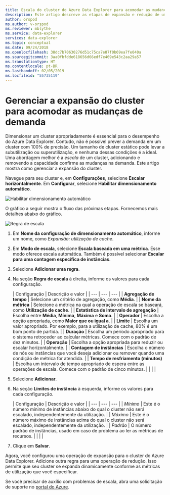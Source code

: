 ```yaml
---
title: Escala do cluster do Azure Data Explorer para acomodar as mudanças de demanda
description: Este artigo descreve as etapas de expansão e redução de um cluster do Azure Data Explorer conforme as mudanças de demanda.
author: orspod
ms.author: v-orspod
ms.reviewer: mblythe
ms.service: data-explorer
services: data-explorer
ms.topic: conceptual
ms.date: 09/24/2018
ms.openlocfilehash: 38dc7b70630276d51c75ca7e87f0b69ea7fe040a
ms.sourcegitcommit: 3aa0fbfdde618656d66edf7e469e543c2aa29a57
ms.translationtype: HT
ms.contentlocale: pt-BR
ms.lasthandoff: 02/05/2019
ms.locfileid: "55735119"
---
```

# <a name="manage-cluster-scale-out-to-accommodate-changing-demand"></a>Gerenciar a expansão do cluster para acomodar as mudanças de demanda

Dimensionar um cluster apropriadamente é essencial para o desempenho do Azure Data Explorer. Contudo, não é possível prever a demanda em um cluster com 100% de precisão. Um tamanho de cluster estático pode levar a subutilização ou superutilização, e nenhuma dessas condições é a ideal. Uma abordagem melhor é a *escala* de um cluster, adicionando e removendo a capacidade confirme as mudanças na demanda. Este artigo mostra como gerenciar a expansão do cluster.

Navegue para seu cluster e, em **Configurações**, selecione **Escalar horizontalmente**. Em **Configurar**, selecione **Habilitar dimensionamento automático**.

![Habilitar dimensionamento automático](media/manage-cluster-scaling/enable-autoscale.png)

O gráfico a seguir mostra o fluxo das próximas etapas. Fornecemos mais detalhes abaixo do gráfico.

![Regra de escala](media/manage-cluster-scaling/scale-rule.png)

1. Em **Nome da configuração de dimensionamento automático**, informe um nome, como *Expansão: utilização de cache*.

1. Em **Modo de escala**, selecione **Escala baseada em uma métrica**. Esse modo oferece escala automática. Também é possível selecionar **Escalar para uma contagem específica de instâncias**.

1. Selecione **Adicionar uma regra**.

1. Na seção **Regra de escala** à direita, informe os valores para cada configuração.

    | Configuração | Descrição e valor |
    | --- | --- | --- |
    | **Agregação de tempo** | Selecione um critério de agregação, como **Média**. |
    | **Nome da métrica** | Selecione a métrica na qual a operação de escala se baseará, como **Utilização de cache**. |
    | **Estatística de intervalo de agregação** | Escolha entre **Média**, **Mínima**, **Máxima** e **Soma**. |
    | **Operador** | Escolha a opção apropriada, como **Maior que ou igual a**. |
    | **Limite** | Escolha um valor apropriado. Por exemplo, para a utilização de cache, 80% é um bom ponto de partida. |
    | **Duração** | Escolha um período apropriado para o sistema retroceder ao calcular métricas. Comece com o padrão de dez minutos. |
    | **Operação** | Escolha a opção apropriada para reduzir ou escalar horizontalmente. |
    | **Contagem de instâncias** | Escolha o número de nós ou instâncias que você deseja adicionar ou remover quando uma condição de métrica for atendida. |
    | **Tempo de resfriamento (minutos)** | Escolha um intervalo de tempo apropriado de espera entre as operações de escala. Comece com o padrão de cinco minutos. |
    |  |  |

1. Selecione **Adicionar**.

1. Na seção **Limites de instância** à esquerda, informe os valores para cada configuração.

    | Configuração | Descrição e valor |
    | --- | --- | --- |
    | *Mínimo* | Este é o número mínimo de instâncias abaixo do qual o cluster não será escalado, independentemente da utilização. |
    | *Máximo* | Este é o número máximo de instâncias acima do qual o cluster não será escalado, independentemente da utilização. |
    | *Padrão* | O número padrão de instâncias, usado em caso de problema ao ler as métricas de recursos. |
    |  |  |

1. Clique em **Salvar**.

Agora, você configurou uma operação de expansão para o cluster do Azure Data Explorer. Adicione outra regra para uma operação de redução. Isso permite que seu cluster se expanda dinamicamente conforme as métricas de utilização que você especificar.

Se você precisar de auxílio com problemas de escala, abra uma solicitação de suporte no [portal do Azure](https://portal.azure.com/#blade/Microsoft_Azure_Support/HelpAndSupportBlade/overview).